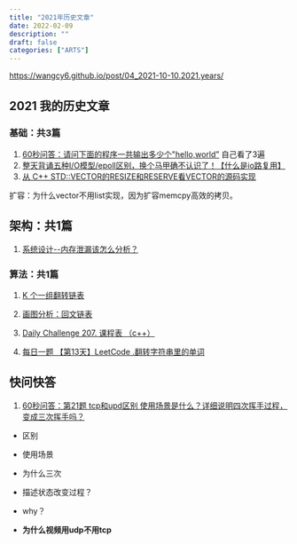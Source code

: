 ```yaml
---
title: "2021年历史文章"
date: 2022-02-09
description: ""
draft: false
categories: ["ARTS"]
---
```



https://wangcy6.github.io/post/04_2021-10-10.2021.years/



## 2021 我的历史文章 

### 基础：共3篇

1. [60秒问答：请问下面的程序一共输出多少个"hello,world”](https://mp.weixin.qq.com/s/UUXvOfqcxtsedRkSLell7g) 自己看了3遍
2.  [整天背诵五种I/O模型/epoll区别，换个马甲确不认识了！【什么是io路复用】](https://mp.weixin.qq.com/s/CKp_nvuIyl7J6k8LSY72aQ)
3. [从 C++ STD::VECTOR的RESIZE和RESERVE看VECTOR的源码实现](https://mp.weixin.qq.com/s/KkSNmYThGDo1SvEwPtMd5Q)

  扩容：为什么vector不用list实现，因为扩容memcpy高效的拷贝。

## 架构：共1篇

1. [系统设计--内存泄漏该怎么分析？](https://mp.weixin.qq.com/s/ESCLJ1523buq5NqNKJmgtg)

### 算法：共1篇

1. [K 个一组翻转链表](https://mp.weixin.qq.com/s/DcmiRd8qfXo7RHG_eSAVtQ)
2. [画图分析：回文链表](https://mp.weixin.qq.com/s/8QR8NRnUlg0tgoTmsyuddw)

3. [Daily Challenge 207. 课程表 （c++）](https://mp.weixin.qq.com/s/nf5MdVzLnAorP2zgBHNYIg)
4. [每日一题 【第13天】LeetCode .翻转字符串里的单词](https://mp.weixin.qq.com/s/1d0Fuyn6MnA7TvPro2h_JA)



## 快问快答

1. [60秒问答：第21题 tcp和upd区别 使用场景是什么？详细说明四次挥手过程，变成三次挥手吗？](https://gitee.com/wang_cyi/daily-interview/issues/I4FHVM)



- 区别

- 使用场景

- 为什么三次

- 描述状态改变过程？

- why？

- **为什么视频用udp不用tcp**

  

  

  

​       





